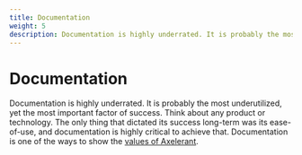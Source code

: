 ```yaml
---
title: Documentation
weight: 5
description: Documentation is highly underrated. It is probably the most underutilized, yet the most important factor of success. Think about any product or technology. The only thing that dictated its success long-term was its ease-of-use, and documentation is highly critical to achieve that.
---
```


# Documentation

Documentation is highly underrated. It is probably the most underutilized, yet the most important factor of success. Think about any product or technology. The only thing that dictated its success long-term was its ease-of-use, and documentation is highly critical to achieve that. Documentation is one of the ways to show the [values of Axelerant](https://www.axelerant.com/about).
